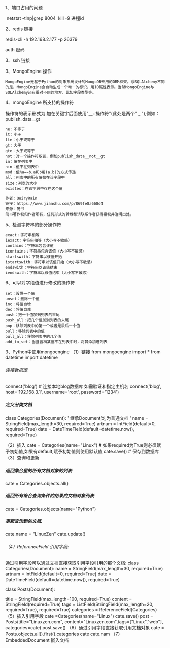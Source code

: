 1、端口占用的问题

​	netstat -tlnp|grep 8004
​	kill -9 进程id

2、redis 链接

redis-cli -h 192.168.2.177 -p 26379

auth 密码

3、ssh 链接



3、MongoEngine 操作

```
MongoEngine是基于Python的对象系统设计的MongoDB专用的ORM框架。与SQLAlchemy不同的是，MongoEngine会自动生成一个唯一的标识，用ID属性表示。当然MongoEngine与SQLAlchemy还有很对不同的地方，比如字段类型等。
```

4、mongoEngine 所支持的操作符

操作符的表示形式为:加在关键字后面使用"__+操作符"(此处是两个" _ "),例如：publish_data__gt

```
ne：不等于
lt：小于
lte：小于或等于
gt：大于
gte：大于或等于
not：对一个操作符取否，例如publish_data__not__gt
in：值在列表中
nin：值不在列表中
mod：值%a==b,a和b用(a,b)的方式传递
all：列表中的所有值都在该字段中
size：列表的大小
existes：在该字段中存在这个值

作者：QuiryRain
链接：https://www.jianshu.com/p/869fe8a668d4
来源：简书
简书著作权归作者所有，任何形式的转载都请联系作者获得授权并注明出处。
```

5、检测字符串的部分操作符

```
exact：字符串相等
iexact：字符串相等（大小写不敏感）
contains：字符串包含该值
icontains：字符串包含该值（大小写不敏感）
startswith：字符串以该值开始
istartswith：字符串以该值开始（大小写不敏感）
endswith：字符串以该值结束
iendswith：字符串以该值结束（大小写不敏感）

```

6、可以对字段值进行修改的操作符

```
set：设置一个值
unset：删除一个值
inc：将值自增
dec：将值自减
push：把一个值加到列表的末尾
push_all：把几个值加到列表的末尾
pop：移除列表中的第一个或者是最后一个值
pull：移除列表中的值
pull_all：移除列表中的几个值
add_to_set：当且晋档某值不在列表中时，将其添加进列表
```







3、Python中使用mongoengine
（1）链接
from mongoengine import *
from datetime import datetime

###### 连接数据库

connect('blog') # 连接本地blog数据库
如需验证和指定主机名
connect('blog', host='192.168.3.1', username='root', password='1234')

##### 定义分类文档
class Categories(Document):
 ' 继承Document类,为普通文档 '
 name = StringField(max_length=30, required=True)
 artnum = IntField(default=0, required=True)
 date = DateTimeField(default=datetime.now(), required=True)

（2）插入
cate = Categories(name="Linux") # 如果required为True则必须赋予初始值,如果有default,赋予初始值则使用默认值
cate.save() # 保存到数据库
（3）查询和更新
##### 返回集合里的所有文档对象的列表
cate = Categories.objects.all()

##### 返回所有符合查询条件的结果的文档对象列表
cate = Categories.objects(name="Python")
##### 更新查询到的文档:
cate.name = "LinuxZen"
cate.update()

###### （4）ReferenceField 引用字段:

通过引用字段可以通过文档直接获取引用字段引用的那个文档:
class Categories(Document):
 name = StringField(max_length=30, required=True)
 artnum = IntField(default=0, required=True)
 date = DateTimeField(default=datetime.now(), required=True)

class Posts(Document):

 title = StringField(max_length=100, required=True)
 content = StringField(required=True)
 tags = ListField(StringField(max_length=20, required=True), required=True)
 categories = ReferenceField(Categories)
（5）插入引用字段
cate =Categories(name="Linux")
cate.save()
post = Posts(title="Linuxzen.com", content="Linuxzen.com",tags=["Linux","web"], categories=cate)
post.save()
（6）通过引用字段直接获取引用文档对象
cate = Posts.objects.all().first().categories
cate
cate.nam
（7）EmbeddedDocument 嵌入文档




